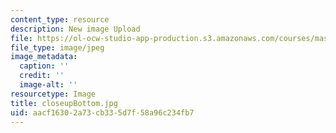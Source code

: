 ```yaml
---
content_type: resource
description: New image Upload
file: https://ol-ocw-studio-app-production.s3.amazonaws.com/courses/mas-962-special-topics-new-textiles-spring-2010/aacf16302a73cb335d7f58a96c234fb7_closeupBottom.jpg
file_type: image/jpeg
image_metadata:
  caption: ''
  credit: ''
  image-alt: ''
resourcetype: Image
title: closeupBottom.jpg
uid: aacf1630-2a73-cb33-5d7f-58a96c234fb7
---
```

